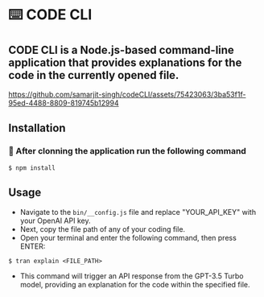 # ⌨️ CODE CLI



## CODE CLI is a Node.js-based command-line application that provides explanations for the code in the currently opened file.


https://github.com/samarjit-singh/codeCLI/assets/75423063/3ba53f1f-95ed-4488-8809-819745b12994


## Installation

### 💾 After clonning the application run the following command

```terminal
$ npm install
```


## Usage

- Navigate to the `bin/__config.js` file and replace "YOUR_API_KEY" with your OpenAI API key.
- Next, copy the file path of any of your coding file.
- Open your terminal and enter the following command, then press ENTER:
```terminal
$ tran explain <FILE_PATH>
```
- This command will trigger an API response from the GPT-3.5 Turbo model, providing an explanation for the code within the specified file.
